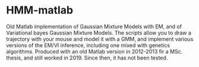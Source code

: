 # HMM-matlab

Old Matlab implementation of Gaussian Mixture Models with EM, and of Variational bayes Gaussian Mixture Models. The scripts allow you to draw a trajectory with your mouse and model it with a GMM, and implement various versions of the EM/VI inference, including one mixed with genetics algorithms. Produced with an old Matlab version in 2012-2013 fir a MSc. thesis, and still worked in 2019. Since then, it has not been tested.
